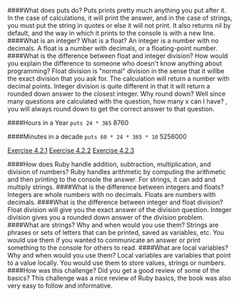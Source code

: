 ####What does puts do?
Puts prints pretty much anything you put after it.  In the case of calculations, it will print the answer, and in the case of strings, you must put the string in quotes or else it will not print.  It also returns nil by default, and the way in which it prints to the console is with a new line.
####What is an integer? What is a float?
An integer is a number with no decimals.  A float is a number with decimals, or a floating-point number.
####What is the difference between float and integer division? How would you explain the difference to someone who doesn't know anything about programming?
Float division is "normal" division in the sense that it willbe the exact division that you ask for.  The calculation will return a number with decimal points.  Integer division is quite different in that it will return a rounded down answer to the closest integer.  Why round down? Well since many questions are calculated with the question, how many x can I have? , you will always round down to get the correct answer to that question.

####Hours in a Year
`puts 24 * 365`
8760

####Minutes in a decade
`puts 60 * 24 * 365 * 10`
5256000

[Exercise 4.2.1](https://github.com/egumerlock/phase-0/blob/master/week-4/defining-variables.rb)
[Exercise 4.2.2](https://github.com/egumerlock/phase-0/blob/master/week-4/simple-string.rb)
[Exercise 4.2.3](https://github.com/egumerlock/phase-0/blob/master/week-4/basic-math.rb)

####How does Ruby handle addition, subtraction, multiplication, and division of numbers?
Ruby handles arithmetic by computing the arithmetic and then printing to the console the answer.  For strings, it can add and multiply strings.
####What is the difference between integers and floats?
Integers are whole numbers with no decimals.  Floats are numbers with decimals.
####What is the difference between integer and float division?
Float division will give you the exact answer of the division question.  Integer division gives you a rounded down answer of the division problem.
####What are strings? Why and when would you use them?
Strings are phrases or sets of letters that can be printed, saved as variables, etc.  You would use them if you wanted to communicate an answer or print something to the console for others to read.
####What are local variables? Why and when would you use them?
Local variables are variables that point to a value locally.  You would use them to store values, strings or numbers.
####How was this challenge? Did you get a good review of some of the basics?
This challenge was a nice review of Ruby basics, the book was also very easy to follow and informative.